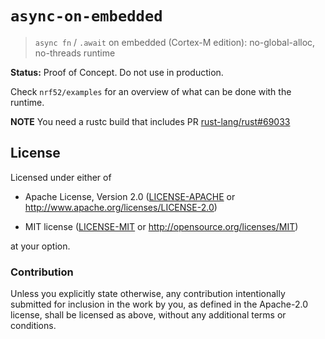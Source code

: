 # `async-on-embedded`

> `async fn` / `.await` on embedded (Cortex-M edition): no-global-alloc, no-threads runtime

**Status:** Proof of Concept. Do not use in production.

Check `nrf52/examples` for an overview of what can be done with the runtime.

**NOTE** You need a rustc build that includes PR [rust-lang/rust#69033]

[rust-lang/rust#69033]: https://github.com/rust-lang/rust/pull/69033

## License

Licensed under either of

- Apache License, Version 2.0 ([LICENSE-APACHE](LICENSE-APACHE) or
  http://www.apache.org/licenses/LICENSE-2.0)

- MIT license ([LICENSE-MIT](LICENSE-MIT) or http://opensource.org/licenses/MIT)

at your option.

### Contribution

Unless you explicitly state otherwise, any contribution intentionally submitted
for inclusion in the work by you, as defined in the Apache-2.0 license, shall be
licensed as above, without any additional terms or conditions.
